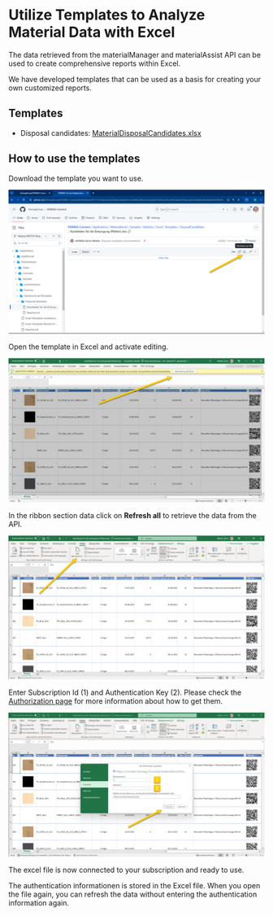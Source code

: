 ﻿# Utilize Templates to Analyze Material Data with Excel

The data retrieved from the materialManager and materialAssist API can be used to create comprehensive reports within Excel.  

We have developed templates that can be used as a basis for creating your own customized reports.

## Templates

- Disposal candidates: [MaterialDisposalCandidates.xlsx](MaterialDisposalCandidates.xlsx)


## How to use the templates

Download the template you want to use.

![alt text](Excel-Templates-Download-de.png)

Open the template in Excel and activate editing.

![alt text](Excel-Templates-Activate-de.png)

In the ribbon section data click on <strong>Refresh all</strong> to retrieve the data from the API.

![alt text](Excel-Templates-Refresh-de.png)

Enter Subscription Id (1) and Authentication Key (2). Please check the [Authorization page](..\..\..\..\AuthenticationSamples\Readme.md) for more information about how to get them.

![alt text](Excel-Templates-Authentication-de.png)

The excel file is now connected to your subscription and ready to use. 

The authentication informationen is stored in the Excel file. When you open the file again, you can refresh the data without entering the authentication information again.

